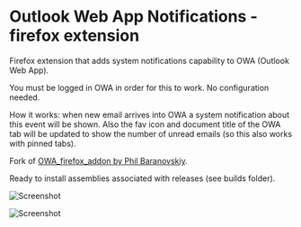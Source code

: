 Outlook Web App Notifications - firefox extension
=================

Firefox extension that adds system notifications capability to OWA (Outlook Web App).

You must be logged in OWA in order for this to work. No configuration needed.

How it works: when new email arrives into OWA a system notification about this event will be shown.
Also the fav icon and document title of the OWA tab will be updated to show the number of unread emails (so this also works with pinned tabs).

Fork of [OWA_firefox_addon by Phil Baranovskiy](https://github.com/rockfield/owa_firefox_addon).

Ready to install assemblies associated with releases (see builds folder).

![Screenshot](https://raw.githubusercontent.com/rockfield/owa_firefox_addon/master/owa_pub.png "Screenshot")

![Screenshot](https://raw.githubusercontent.com/rockfield/owa_firefox_addon/master/owa_pub_mac_without_notify_center.png "Screenshot")
